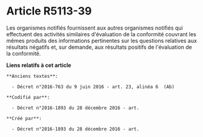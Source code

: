 # Article R5113-39

Les organismes notifiés fournissent aux autres organismes notifiés qui effectuent des activités similaires d'évaluation de la
conformité couvrant les mêmes produits des informations pertinentes sur les questions relatives aux résultats négatifs et,
sur demande, aux résultats positifs de l'évaluation de la conformité.

**Liens relatifs à cet article**

	**Anciens textes**:

	  - Décret n°2016-763 du 9 juin 2016 - art. 23, alinéa 6  (Ab)

	**Codifié par**:

	  - Décret n°2016-1893 du 28 décembre 2016 - art.

	**Créé par**:

	  - Décret n°2016-1893 du 28 décembre 2016 - art.

